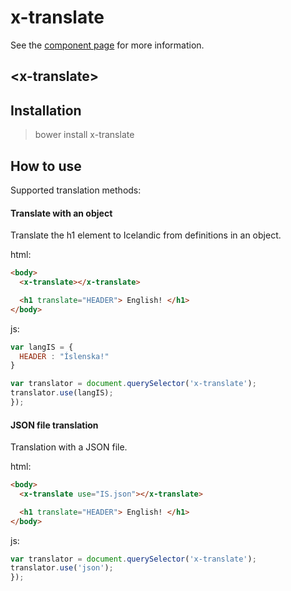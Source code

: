 x-translate
============

See the [component page](http://tryggvi.me/x-translate) for more information.

## &lt;x-translate&gt;

## Installation
> bower install x-translate

## How to use

Supported translation methods:

#### Translate with an object

Translate the h1 element to Icelandic from definitions in an object.

html:
```html
<body>
  <x-translate></x-translate>

  <h1 translate="HEADER"> English! </h1>
</body>
```

js:
```js
var langIS = {
  HEADER : "Íslenska!"
}

var translator = document.querySelector('x-translate');
translator.use(langIS);
});
```

#### JSON file translation

Translation with a JSON file.

html:
```html
<body>
  <x-translate use="IS.json"></x-translate>

  <h1 translate="HEADER"> English! </h1>
</body>
```

js:
```js
var translator = document.querySelector('x-translate');
translator.use('json');
});
```
